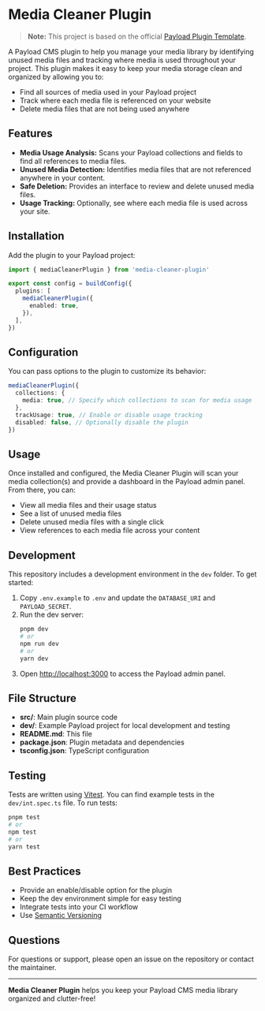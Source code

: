 # Media Cleaner Plugin

> **Note:** This project is based on the official [Payload Plugin Template](https://github.com/payloadcms/payload/tree/main/templates/plugin).

A Payload CMS plugin to help you manage your media library by identifying unused media files and tracking where media is used throughout your project. This plugin makes it easy to keep your media storage clean and organized by allowing you to:

- Find all sources of media used in your Payload project
- Track where each media file is referenced on your website
- Delete media files that are not being used anywhere

## Features

- **Media Usage Analysis:** Scans your Payload collections and fields to find all references to media files.
- **Unused Media Detection:** Identifies media files that are not referenced anywhere in your content.
- **Safe Deletion:** Provides an interface to review and delete unused media files.
- **Usage Tracking:** Optionally, see where each media file is used across your site.

## Installation

Add the plugin to your Payload project:

```ts
import { mediaCleanerPlugin } from 'media-cleaner-plugin'

export const config = buildConfig({
  plugins: [
    mediaCleanerPlugin({
      enabled: true,
    }),
  ],
})
```

## Configuration

You can pass options to the plugin to customize its behavior:

```ts
mediaCleanerPlugin({
  collections: {
    media: true, // Specify which collections to scan for media usage
  },
  trackUsage: true, // Enable or disable usage tracking
  disabled: false, // Optionally disable the plugin
})
```

## Usage

Once installed and configured, the Media Cleaner Plugin will scan your media collection(s) and provide a dashboard in the Payload admin panel. From there, you can:

- View all media files and their usage status
- See a list of unused media files
- Delete unused media files with a single click
- View references to each media file across your content

## Development

This repository includes a development environment in the `dev` folder. To get started:

1. Copy `.env.example` to `.env` and update the `DATABASE_URI` and `PAYLOAD_SECRET`.
2. Run the dev server:
   ```bash
   pnpm dev
   # or
   npm run dev
   # or
   yarn dev
   ```
3. Open [http://localhost:3000](http://localhost:3000) to access the Payload admin panel.

## File Structure

- **src/**: Main plugin source code
- **dev/**: Example Payload project for local development and testing
- **README.md**: This file
- **package.json**: Plugin metadata and dependencies
- **tsconfig.json**: TypeScript configuration

## Testing

Tests are written using [Vitest](https://vitest.dev/). You can find example tests in the `dev/int.spec.ts` file. To run tests:

```bash
pnpm test
# or
npm test
# or
yarn test
```

## Best Practices

- Provide an enable/disable option for the plugin
- Keep the dev environment simple for easy testing
- Integrate tests into your CI workflow
- Use [Semantic Versioning](https://semver.org/)

## Questions

For questions or support, please open an issue on the repository or contact the maintainer.

---

**Media Cleaner Plugin** helps you keep your Payload CMS media library organized and clutter-free!
